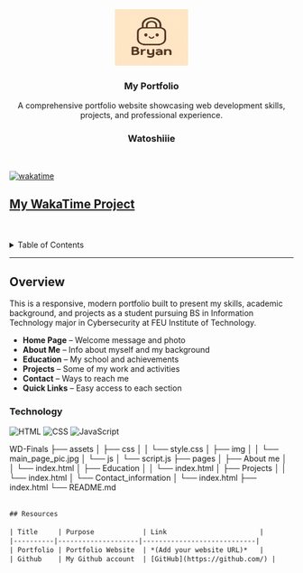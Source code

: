 <a name="readme-top"></a>

<br/>

<br />
<div align="center">
  <a href="https://github.com/watoshiiie0106">
    <img src="./assets/img/bry.png" alt="Watoshiiie Logo" width="130" height="100">
  </a>

  <h3 align="center">My Portfolio</h3>
</div>

<div align="center">
  A comprehensive portfolio website showcasing web development skills, projects, and professional experience.
  
  <h3 align="center">Watoshiiie</h3>
</div>
<br />



[![wakatime](https://wakatime.com/badge/user/018dd99a-4985-4f98-8216-6ca6fe2ce0f8/project/63501637-9a31-42f0-960d-4d0ab47977f8.svg)](https://wakatime.com/badge/user/018dd99a-4985-4f98-8216-6ca6fe2ce0f8/project/63501637-9a31-42f0-960d-4d0ab47977f8)

[My WakaTime Project](https://wakatime.com/@8a4344d8-d020-4065-83a2-c103e04a6752/projects/cimzrmabqc?start=2025-06-26&end=2025-07-02)
---

<br />
<br />

<!-- TODO: If you want to add more layers for your readme -->
<details>
  <summary>Table of Contents</summary>
  <ol>
    <li>
      <a href="#overview">Overview</a>
      <ol>
        <li>
          <a href="#key-components">Key Components</a>
        </li>
        <li>
          <a href="#technology">Technology</a>
        </li>
      </ol>
    </li>
    <li>
      <a href="#rules-practices-and-principles">Rules, Practices and Principles</a>
    </li>
    <li>
      <a href="#resources">Resources</a>
    </li>
  </ol>
</details>

---

## Overview

This is a responsive, modern portfolio built to present my skills, academic background, and projects as a student pursuing BS in Information Technology major in Cybersecurity at FEU Institute of Technology.

- **Home Page** – Welcome message and photo
- **About Me** – Info about myself and my background
- **Education** – My school and achievements
- **Projects** – Some of my work and activities
- **Contact** – Ways to reach me
- **Quick Links** – Easy access to each section


### Technology
![HTML](https://img.shields.io/badge/HTML-E34F26?style=for-the-badge&logo=html5&logoColor=white)
![CSS](https://img.shields.io/badge/CSS-1572B6?style=for-the-badge&logo=css3&logoColor=white)
![JavaScript](https://img.shields.io/badge/JavaScript-F7DF1E?style=for-the-badge&logo=javascript&logoColor=black)



WD-Finals
├── assets
│ ├── css
│ │ └── style.css
│ ├── img
│ │ └── main_page_pic.jpg
│ └── js
│ └── script.js
├── pages
│ ├── About me
│ │ └── index.html
│ ├── Education
│ │ └── index.html
│ ├── Projects
│ │ └── index.html
│ └── Contact_information
│ └── index.html
├── index.html
└── README.md
```

## Resources

| Title     | Purpose            | Link                       |
|----------|--------------------|----------------------------|
| Portfolio | Portfolio Website  | *(Add your website URL)*   |
| Github    | My Github account  | [GitHub](https://github.com/) |
